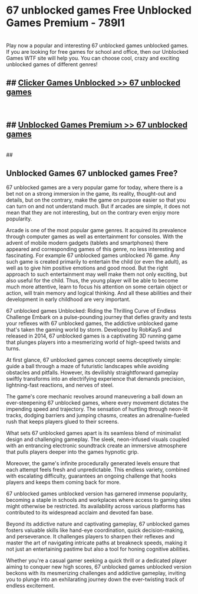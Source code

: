 # 67 unblocked games  Free Unblocked Games Premium - 789l1 <br>
<br>
Play now a popular and interesting 67 unblocked games unblocked games. If you are looking for free games for school and office, then our Unblocked Games WTF site will help you. You can choose cool, crazy and exciting unblocked games of different genres!


## ##  [Clicker Games Unblocked >> 67 unblocked games](http://freeplayer.one?title=67_unblocked_games&ref=UGames)
  <br>

##  ## [Unblocked Games Premium >> 67 unblocked games](http://freeplayer.one?title=67_unblocked_games&ref=UGames)
  <br>
  ##



## Unblocked Games 67 unblocked games Free?

67 unblocked games are a very popular game for today, where there is a bet not on a strong immersion in the game, its reality, thought-out and details, but on the contrary, make the game on purpose easier so that you can turn on and not understand much. But if arcades are simple, it does not mean that they are not interesting, but on the contrary even enjoy more popularity.

Arcade is one of the most popular game genres. It acquired its prevalence through computer games as well as entertainment for consoles. With the advent of mobile modern gadgets (tablets and smartphones) there appeared and corresponding games of this genre, no less interesting and fascinating. For example 67 unblocked games unblocked 76 game. Any such game is created primarily to entertain the child (or even the adult), as well as to give him positive emotions and good mood. But the right approach to such entertainment may well make them not only exciting, but also useful for the child. Thus, the young player will be able to become much more attentive, learn to focus his attention on some certain object or action, will train memory and logical thinking. And all these abilities and their development in early childhood are very important.

67 unblocked games Unblocked: Riding the Thrilling Curve of Endless Challenge
Embark on a pulse-pounding journey that defies gravity and tests your reflexes with 67 unblocked games, the addictive unblocked game that's taken the gaming world by storm. Developed by RobKayS and released in 2014, 67 unblocked games is a captivating 3D running game that plunges players into a mesmerizing world of high-speed twists and turns.

At first glance, 67 unblocked games concept seems deceptively simple: guide a ball through a maze of futuristic landscapes while avoiding obstacles and pitfalls. However, its devilishly straightforward gameplay swiftly transforms into an electrifying experience that demands precision, lightning-fast reactions, and nerves of steel.

The game's core mechanic revolves around maneuvering a ball down an ever-steepening 67 unblocked games, where every movement dictates the impending speed and trajectory. The sensation of hurtling through neon-lit tracks, dodging barriers and jumping chasms, creates an adrenaline-fueled rush that keeps players glued to their screens.

What sets 67 unblocked games apart is its seamless blend of minimalist design and challenging gameplay. The sleek, neon-infused visuals coupled with an entrancing electronic soundtrack create an immersive atmosphere that pulls players deeper into the games hypnotic grip.

Moreover, the game's infinite procedurally generated levels ensure that each attempt feels fresh and unpredictable. This endless variety, combined with escalating difficulty, guarantees an ongoing challenge that hooks players and keeps them coming back for more.

67 unblocked games unblocked version has garnered immense popularity, becoming a staple in schools and workplaces where access to gaming sites might otherwise be restricted. Its availability across various platforms has contributed to its widespread acclaim and devoted fan base.

Beyond its addictive nature and captivating gameplay, 67 unblocked games fosters valuable skills like hand-eye coordination, quick decision-making, and perseverance. It challenges players to sharpen their reflexes and master the art of navigating intricate paths at breakneck speeds, making it not just an entertaining pastime but also a tool for honing cognitive abilities.

Whether you're a casual gamer seeking a quick thrill or a dedicated player aiming to conquer new high scores, 67 unblocked games unblocked version beckons with its mesmerizing challenges and addictive gameplay, inviting you to plunge into an exhilarating journey down the ever-twisting track of endless excitement.